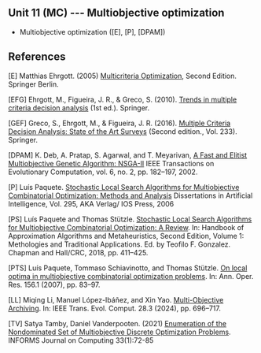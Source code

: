 ## Unit 11 (MC) --- Multiobjective optimization

- Multiobjective optimization ([E], [P], [DPAM])

## References

[E] Matthias Ehrgott. (2005) [Multicriteria Optimization](https://doi.org/10.1007/3-540-27659-9), Second
  Edition. Springer Berlin.

[EFG] Ehrgott, M., Figueira, J. R., & Greco, S. (2010). [Trends in multiple
criteria decision analysis](https://doi.org/10.1007/978-1-4419-5904-1) (1st ed.). Springer.

[GEF] Greco, S., Ehrgott, M., & Figueira, J. R. (2016). [Multiple Criteria
Decision Analysis: State of the Art
Surveys](https://doi.org/10.1007/978-1-4939-3094-4) (Second edition., Vol. 233).
Springer.

[DPAM] K. Deb, A. Pratap, S. Agarwal, and T. Meyarivan, [A Fast and Elitist
  Multiobjective Genetic Algorithm:
  NSGA-II](https://doi.org/10.1109/4235.996017) IEEE Transactions on
  Evolutionary Computation, vol. 6, no. 2, pp. 182–197, 2002.

[P] Luís Paquete. [Stochastic Local Search Algorithms for Multiobjective
Combinatorial Optimization: Methods and
Analysis](https://www.iospress.com/node15242/books/stochastic-local-search-algorithms-for-multiobjective-combinatorial-optimization)
Dissertations in Artificial Intelligence, Vol. 295, AKA Verlag/ IOS Press, 2006

[PS] Luís Paquete and Thomas Stützle. [Stochastic Local Search Algorithms for
Multiobjective Combinatorial Optimization: A
Review](https://doi.org/10.1201/9781351236423-24). In: Handbook of Approximation
Algorithms and Metaheuristics, Second Edition, Volume 1: Methologies and
Traditional Applications.  Ed. by Teofilo F. Gonzalez. Chapman and Hall/CRC,
2018, pp. 411–425.  

[PTS] Luís Paquete, Tommaso Schiavinotto, and Thomas Stützle. [On local optima
in multiobjective combinatorial optimization
problems](https://doi.org/10.1007/s10479-007-0230-0). In: Ann. Oper. Res. 156.1
(2007), pp. 83–97.

[LL] Miqing Li, Manuel López-Ibáñez, and Xin Yao. [Multi-Objective
Archiving](https://doi.org/10.1109/TEVC.2023.3314152). In: IEEE Trans.  Evol.
Comput. 28.3 (2024), pp. 696–717. 

[TV] Satya Tamby, Daniel Vanderpooten. (2021) [Enumeration of the
  Nondominated Set of Multiobjective Discrete Optimization
  Problems](https://doi.org/10.1287/ijoc.2020.0953). INFORMS Journal on
  Computing 33(1):72-85
